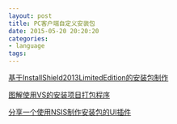 ```yaml
---
layout: post
title: PC客户端自定义安装包
date: 2015-05-20 20:20:20
categories:
- language
tags:
---
```


[基于InstallShield2013LimitedEdition的安装包制作](http://www.cnblogs.com/wuhuacong/p/4438761.html)

[图解使用VS的安装项目打包程序](http://www.cnblogs.com/jingmoxukong/p/4882855.html)

[分享一个使用NSIS制作安装包的UI插件](http://blog.csdn.net/u011135902/article/details/50571835)